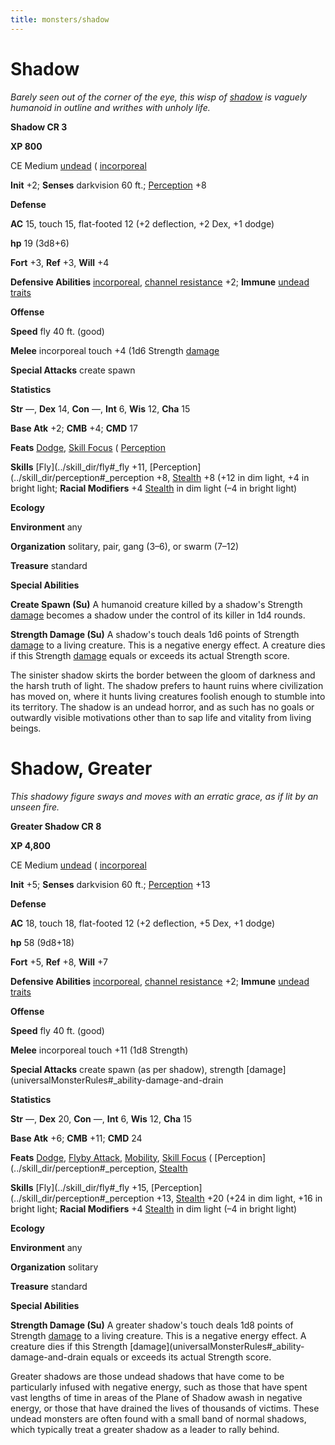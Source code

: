 ```yaml
---
title: monsters/shadow
---
```

# Shadow

_Barely seen out of the corner of the eye, this wisp of [shadow](../magicItem_dir/armor#_armor-shadow) is vaguely humanoid in outline and writhes with unholy life._

**Shadow CR 3**

**XP 800**

CE Medium [undead](creatureTypes#_undead) ( [incorporeal](creatureTypes#_incorporeal-subtype)

**Init** +2; **Senses** darkvision 60 ft.; [Perception](../skill_dir/perception#_perception) +8

**Defense**

**AC** 15, touch 15, flat-footed 12 (+2 deflection, +2 Dex, +1 dodge)

**hp** 19 (3d8+6)

**Fort** +3, **Ref** +3, **Will** +4

**Defensive Abilities** [incorporeal](creatureTypes#_incorporeal-subtype), [channel resistance](universalMonsterRules#_channel-resistance) +2; **Immune** [undead traits](universalMonsterRules#_undead-traits)

**Offense**

**Speed** fly 40 ft. (good)

**Melee** incorporeal touch +4 (1d6 Strength [damage](universalMonsterRules#_ability-damage-and-drain)

**Special Attacks** create spawn

**Statistics**

**Str** —, **Dex** 14, **Con** —, **Int** 6, **Wis** 12, **Cha** 15

**Base Atk** +2; **CMB** +4; **CMD** 17

**Feats** [Dodge](../feats#_dodge), [Skill Focus](../feats#_skill-focus) ( [Perception](../skill_dir/perception#_perception)

**Skills** [Fly](../skill_dir/fly#_fly +11, [Perception](../skill_dir/perception#_perception +8, [Stealth](../skill_dir/stealth#_stealth) +8 (+12 in dim light, +4 in bright light; **Racial Modifiers** +4 [Stealth](../skill_dir/stealth#_stealth) in dim light (–4 in bright light)

**Ecology**

**Environment** any

**Organization** solitary, pair, gang (3–6), or swarm (7–12)

**Treasure** standard

**Special Abilities**

**Create Spawn (Su)** A humanoid creature killed by a shadow's Strength [damage](universalMonsterRules#_ability-damage-and-drain) becomes a shadow under the control of its killer in 1d4 rounds.

**Strength Damage (Su)** A shadow's touch deals 1d6 points of Strength [damage](universalMonsterRules#_ability-damage-and-drain) to a living creature. This is a negative energy effect. A creature dies if this Strength [damage](universalMonsterRules#_ability-damage-and-drain) equals or exceeds its actual Strength score.

The sinister shadow skirts the border between the gloom of darkness and the harsh truth of light. The shadow prefers to haunt ruins where civilization has moved on, where it hunts living creatures foolish enough to stumble into its territory. The shadow is an undead horror, and as such has no goals or outwardly visible motivations other than to sap life and vitality from living beings.

# Shadow, Greater

_This shadowy figure sways and moves with an erratic grace, as if lit by an unseen fire._

**Greater Shadow CR 8**

**XP 4,800**

CE Medium [undead](creatureTypes#_undead) ( [incorporeal](creatureTypes#_incorporeal-subtype)

**Init** +5; **Senses** darkvision 60 ft.; [Perception](../skill_dir/perception#_perception) +13

**Defense**

**AC** 18, touch 18, flat-footed 12 (+2 deflection, +5 Dex, +1 dodge)

**hp** 58 (9d8+18)

**Fort** +5, **Ref** +8, **Will** +7

**Defensive Abilities** [incorporeal](creatureTypes#_incorporeal-subtype), [channel resistance](universalMonsterRules#_channel-resistance) +2; **Immune** [undead traits](universalMonsterRules#_undead-traits)

**Offense**

**Speed** fly 40 ft. (good)

**Melee** incorporeal touch +11 (1d8 Strength)

**Special Attacks** create spawn (as per shadow), strength [damage](universalMonsterRules#_ability-damage-and-drain

**Statistics**

**Str** —, **Dex** 20, **Con** —, **Int** 6, **Wis** 12, **Cha** 15

**Base Atk** +6; **CMB** +11; **CMD** 24

**Feats** [Dodge](../feats#_dodge), [Flyby Attack](monsterFeats#_flyby-attack), [Mobility](../feats#_mobility), [Skill Focus](../feats#_skill-focus) ( [Perception](../skill_dir/perception#_perception, [Stealth](../skill_dir/stealth#_stealth)

**Skills** [Fly](../skill_dir/fly#_fly +15, [Perception](../skill_dir/perception#_perception +13, [Stealth](../skill_dir/stealth#_stealth) +20 (+24 in dim light, +16 in bright light; **Racial Modifiers** +4 [Stealth](../skill_dir/stealth#_stealth) in dim light (–4 in bright light)

**Ecology**

**Environment** any

**Organization** solitary

**Treasure** standard

**Special Abilities**

**Strength Damage (Su)** A greater shadow's touch deals 1d8 points of Strength [damage](universalMonsterRules#_ability-damage-and-drain) to a living creature. This is a negative energy effect. A creature dies if this Strength [damage](universalMonsterRules#_ability-damage-and-drain equals or exceeds its actual Strength score.

Greater shadows are those undead shadows that have come to be particularly infused with negative energy, such as those that have spent vast lengths of time in areas of the Plane of Shadow awash in negative energy, or those that have drained the lives of thousands of victims. These undead monsters are often found with a small band of normal shadows, which typically treat a greater shadow as a leader to rally behind.

